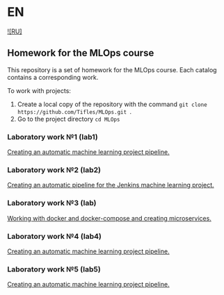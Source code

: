# EN
[![RU]](/README.ru.md)
## Homework for the MLOps course
This repository is a set of homework for the MLOps course.
Each catalog contains a corresponding work.

To work with projects:
1. Create a local copy of the repository with the command ```git clone https://github.com/Tifles/MLOps.git ```.
2. Go to the project directory ```cd MLOps```

### Laboratory work №1 (lab1)
[Creating an automatic machine learning project pipeline.](./lab1/)

### Laboratory work №2 (lab2)
[Creating an automatic pipeline for the Jenkins machine learning project.](./lab2/)

### Laboratory work №3 (lab)
[Working with docker and docker-compose and creating microservices.](./lab3/)

### Laboratory work №4 (lab4)
[Creating an automatic machine learning project pipeline.](./lab4/)

### Laboratory work №5 (lab5)
[Creating an automatic machine learning project pipeline.](./lab5/)

